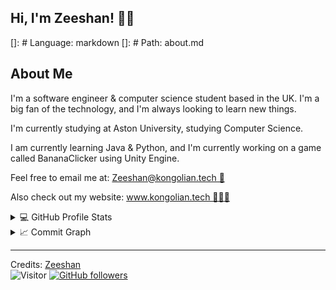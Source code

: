   <h2>Hi, I'm Zeeshan! 👋🏽</h2>



<!-- about me -->
[]: # Language: markdown
[]: # Path: about.md
  <h2>About Me</h2>
  <p>I'm a software engineer & computer science student based in the UK. I'm a big fan of the technology, and I'm always looking to learn new things.</p>
  <p>I'm currently studying at Aston University, studying Computer Science.</p>

  <p>I am currently learning Java & Python, and I'm currently working on a game called BananaClicker using Unity Engine.</p>

  <p>Feel free to email me at: <a href="mailto:Zeeshan@kongolian.tech">Zeeshan@kongolian.tech   📧</a></p>
  <p> Also check out my website: <a href="http://www.kongolian.tech">www.kongolian.tech  🧑🏽‍💻</a></p>








<!-- Github Stats -->
<details> 
  <summary>💻 GitHub Profile Stats</summary>
  <div>
    <h2 align="center"> 📊 Github stats </h2>
      <br/>
        <p align="center">
          <a href="https://github.com/Drkongy/">
          <img src="https://github-readme-stats.vercel.app/api/top-langs/?username=Drkongy&langs_count=6&theme=gruvbox&layout=compact&hide_border=true" alt="Drkongy :: Top Languages" /></a>
        </p>
        <p align="center">
          <a href="https://github.com/Drkongy/">
          <img width="49.5%" src="https://github-readme-stats.vercel.app/api?username=Drkongy&show_icons=true&theme=gruvbox&hide_border=true" />
          <img width="49.5%" src="https://github-readme-streak-stats.herokuapp.com/?user=Drkongy&theme=gruvbox&hide_border=true" />
          </a>
       </p>
     <br>
  </div>    
</details>
<!-- graph summary -->
<details>
  <summary>📈 Commit Graph</summary>
  <br/>
  <h2 align="center"> Activity: </h2>
<a href="https://github.com/ashutosh00710/github-readme-activity-graph"><img alt="Zeeshan's Activity Graph" src="https://activity-graph.herokuapp.com/graph/?username=drkongy&bg_color=000&color=fff&line=00E676&point=fff&hide_border=true" /></a>
</details>


<!-- Footer / credits -->
---------------------------------------------------------------------------------------------------------------------
Credits: <a href="https://github.com/Drkongy">Zeeshan</a><br>
![Visitor](https://visitor-badge.laobi.icu/badge?page_id=Drkongy.repoName) [![GitHub followers](https://img.shields.io/github/followers/Drkongy.svg?style=social&label=Follow)](https://github.com/Drkongy?tab=followers)<br/>

